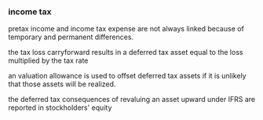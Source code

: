### income tax

pretax income and income tax expense are not always linked because of temporary and permanent differences.

the tax loss carryforward results in a deferred tax asset equal to the loss multiplied by the tax rate

an valuation allowance is used to offset deferred tax assets if it is unlikely that those assets will be realized.

the deferred tax consequences of revaluing an asset upward under IFRS are reported in stockholders' equity


